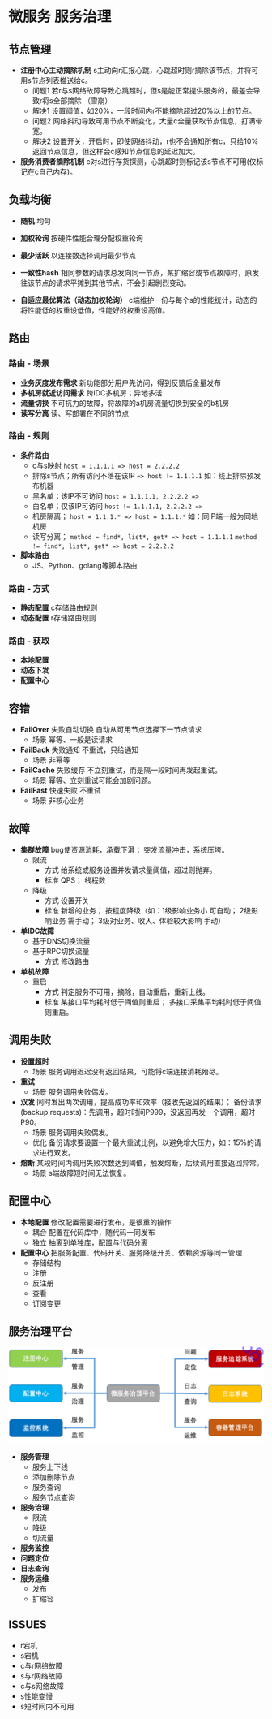 # 微服务 服务治理

## 节点管理

- **注册中心主动摘除机制** s主动向r汇报心跳，心跳超时则r摘除该节点，并将可用s节点列表推送给c。
  - 问题1 若r与s网络故障导致心跳超时，但s是能正常提供服务的，最差会导致r将s全部摘除 （雪崩）
  - 解决1 设置阈值，如20%，一段时间内r不能摘除超过20%以上的节点。
  - 问题2 网络抖动导致可用节点不断变化，大量c全量获取节点信息，打满带宽。
  - 解决2 设置开关，开启时，即使网络抖动，r也不会通知所有c，只给10%返回节点信息，但这样会c感知节点信息的延迟加大。
- **服务消费者摘除机制** c对s进行存货探测，心跳超时则标记该s节点不可用(仅标记在c自己内存)。

## 负载均衡

- **随机** 均匀
- **加权轮询** 按硬件性能合理分配权重轮询
- **最少活跃** 以连接数选择调用最少节点
- **一致性hash** 相同参数的请求总发向同一节点，某扩缩容或节点故障时，原发往该节点的请求平摊到其他节点，不会引起剧烈变动。

- **自适应最优算法（动态加权轮询）** c端维护一份与每个s的性能统计，动态的将性能低的权重设低值，性能好的权重设高值。

## 路由

### 路由 - 场景

- **业务灰度发布需求** 新功能部分用户先访问，得到反馈后全量发布
- **多机房就近访问需求** 跨IDC多机房；异地多活
- **流量切换** 不可抗力的故障，将故障的a机房流量切换到安全的b机房
- **读写分离** 读、写部署在不同的节点

### 路由 - 规则

- **条件路由**
  - c与s映射 `host = 1.1.1.1 => host = 2.2.2.2`
  - 排除s节点；所有访问不落在该IP `=> host != 1.1.1.1` 如：线上排除预发布机器
  - 黑名单；该IP不可访问 `host = 1.1.1.1, 2.2.2.2 =>`
  - 白名单；仅该IP可访问 `host != 1.1.1.1, 2.2.2.2 =>`
  - 机房隔离； `host = 1.1.1.* => host = 1.1.1.*` 如：同IP端一般为同地机房
  - 读写分离； `method = find*, list*, get* => host = 1.1.1.1` `method != find*, list*, get* => host = 2.2.2.2`
- **脚本路由**
  - JS、Python、golang等脚本路由

### 路由 - 方式

- **静态配置** c存储路由规则
- **动态配置** r存储路由规则

### 路由 - 获取

- **本地配置**
- **动态下发**
- **配置中心**

## 容错

- **FailOver** 失败自动切换 自动从可用节点选择下一节点请求
  - 场景 幂等、一般是读请求
- **FailBack** 失败通知 不重试，只给通知
  - 场景 非幂等
- **FailCache** 失败缓存 不立刻重试，而是隔一段时间再发起重试。
  - 场景 幂等、立刻重试可能会加剧问题。
- **FailFast** 快速失败 不重试
  - 场景 非核心业务

## 故障

- **集群故障** bug使资源消耗，承载下滑； 突发流量冲击，系统压垮。
  - 限流
    - 方式 给系统或服务设置并发请求量阈值，超过则抛弃。
    - 标准 QPS； 线程数
  - 降级
    - 方式 设置开关
    - 标准 新增的业务； 按程度降级（如：1级影响业务小 可自动； 2级影响业务 需手动； 3级对业务、收入、体验较大影响 手动）
- **单IDC故障**
  - 基于DNS切换流量
  - 基于RPC切换流量
    - 方式 修改路由
- **单机故障**
  - 重启
    - 方式 判定服务不可用，摘除，自动重启，重新上线。
    - 标准 某接口平均耗时低于阈值则重启； 多接口采集平均耗时低于阈值则重启。

## 调用失败

- **设置超时**
  - 场景 服务调用迟迟没有返回结果，可能将c端连接消耗殆尽。
- **重试**
  - 场景 服务调用失败偶发。
- **双发** 同时发出两次调用，提高成功率和效率（接收先返回的结果）； 备份请求(backup requests)：先调用，超时时间P999，没返回再发一个调用，超时P90。
  - 场景 服务调用失败偶发。
  - 优化 备份请求要设置一个最大重试比例，以避免增大压力，如：15%的请求进行双发。
- **熔断** 某段时间内调用失败次数达到阈值，触发熔断，后续调用直接返回异常。
  - 场景 s端故障短时间无法恢复。

## 配置中心

- **本地配置** 修改配置需要进行发布，是很重的操作
  - 耦合 配置在代码库中，随代码一同发布
  - 独立 抽离到单独库，配置与代码分离
- **配置中心** 把服务配置、代码开关、服务降级开关、依赖资源等同一管理
  - 存储结构
  - 注册
  - 反注册
  - 查看
  - 订阅变更

## 服务治理平台

![img](res/msmanplat.png)

- **服务管理**
  - 服务上下线
  - 添加删除节点
  - 服务查询
  - 服务节点查询
- **服务治理**
  - 限流
  - 降级
  - 切流量
- **服务监控**
- **问题定位**
- **日志查询**
- **服务运维**
  - 发布
  - 扩缩容

## ISSUES

- r宕机
- s宕机
- c与r网络故障
- s与r网络故障
- c与s网络故障
- s性能变慢
- s短时间内不可用
